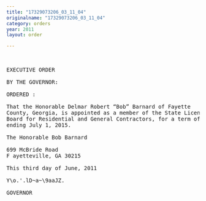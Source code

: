```yaml
---
title: "17329073206_03_11_04"
originalname: "17329073206_03_11_04"
category: orders
year: 2011
layout: order

---
```

<pre>
 

EXECUTIVE ORDER

BY THE GOVERNOR:

ORDERED :

That the Honorable Delmar Robert “Bob” Barnard of Fayette
County, Georgia, is appointed as a member of the State Licensing
Board for Residential and General Contractors, for a term of ofﬁce
ending July 1, 2015.

The Honorable Bob Barnard

699 McBride Road
F ayetteville, GA 30215

This third day of June, 2011

Y\o.'.lD~a~\9aaJZ.

GOVERNOR

</pre>
